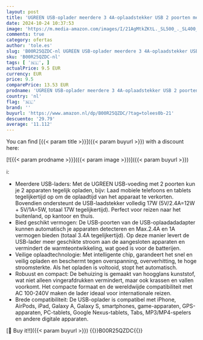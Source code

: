 ```yaml
---
layout: post
title: 'UGREEN USB-oplader meerdere 3 4A-oplaadstekker USB 2 poorten met intelligente technologie USB-voeding compatibel met iPhone 16/16 Pro Max/15/14/13/12/11/X/8/7  iPad  Galaxy S10 S9 A51  tablets enz'
date: 2024-10-24 10:37:53
image: 'https://m.media-amazon.com/images/I/21AgMtkZKtL._SL500_._SL400_.jpg'
comments: true
category: ofertas
author: 'tole.es'
slug: 'B00R25QZDC-nl UGREEN USB-oplader meerdere 3 4A-oplaadstekker USB 2...'
sku: 'B00R25QZDC-nl'
tags: [ '🇳🇱', ]
actualPrice: 9.5 EUR
currency: EUR
price: 9.5
comparePrice: 13.53 EUR
prodname: 'UGREEN USB-oplader meerdere 3 4A-oplaadstekker USB 2 poorten met intelligente technologie USB-voeding compatibel met iPhone 16/16 Pro Max/15/14/13/12/11/X/8/7  iPad  Galaxy S10 S9 A51  tablets enz'
country: 'nl'
flag: '🇳🇱'
brand: ''
buyurl: 'https://www.amazon.nl/dp/B00R25QZDC/?tag=tolees0b-21'
descuento: '29.79'
average: '11.112'
---
```


You can find [{{< param title >}}]({{< param buyurl >}}) with a discount here:

[![{{< param prodname >}}]({{< param image >}})]({{< param buyurl >}})

ℹ️:

- Meerdere USB-laders: Met de UGREEN USB-voeding met 2 poorten kun je 2 apparaten tegelijk opladen, bijv: Laad mobiele telefoons en tablets tegelijkertijd op om de oplaadtijd van het apparaat te verkorten. Bovendien ondersteunt de USB-laadstekker volledig 17W (5V/2.4A=12W + 5V/1A=5W, totaal 17W tegelijkertijd). Perfect voor reizen naar het buitenland, op kantoor en thuis.
- Bied geschikt vermogen: De USB-poorten van de USB-oplaadadadapter kunnen automatisch je apparaten detecteren en Max.2.4A en 1A vermogen bieden (totaal 3.4A tegelijkertijd). Op deze manier levert de USB-lader meer geschikte stroom aan de aangesloten apparaten en vermindert de warmteontwikkeling, wat goed is voor de batterijen.
- Veilige oplaadtechnologie: Met intelligente chip, garandeert het snel en veilig opladen en beschermt tegen overspanning, oververhitting, te hoge stroomsterkte. Als het opladen is voltooid, stopt het automatisch.
- Robuust en compact: De behuizing is gemaakt van hoogglans kunststof, wat niet alleen vingerafdrukken vermindert, maar ook krassen en vallen voorkomt. Het compacte formaat en de wereldwijde compatibiliteit met AC 100-240V maken de lader ideaal voor internationale reizen.
- Brede compatibiliteit: De USB-oplader is compatibel met iPhone, AirPods, iPad, Galaxy A, Galaxy S, smartphones, game-apparaten, GPS-apparaten, PC-tablets, Google Nexus-tablets, Tabs, MP3/MP4-spelers en andere digitale apparaten.

[🛒 Buy it!!]({{< param buyurl >}})
{{<world>}}B00R25QZDC{{</world>}}
